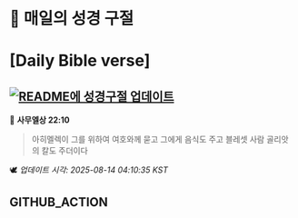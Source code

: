 # 🙏 매일의 성경 구절
# [Daily Bible verse]
## [![README에 성경구절 업데이트](https://github.com/DONGSUKA/first_test/actions/workflows/update-readme-bible.yml/badge.svg)](https://github.com/DONGSUKA/first_test/actions/workflows/update-readme-bible.yml)
<!-- START_BIBLE_VERSE -->
📖 **사무엘상 22:10**
> 아히멜렉이 그를 위하여 여호와께 묻고 그에게 음식도 주고 블레셋 사람 골리앗의 칼도 주더이다

🕊️ _업데이트 시각: 2025-08-14 04:10:35 KST_
  <!-- END_BIBLE_VERSE -->
## GITHUB_ACTION

